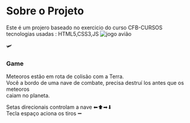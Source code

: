 # Sobre o Projeto
Este é um projero baseado no exercicio do curso CFB-CURSOS <br>
tecnologias usadas : HTML5,CSS3,JS
![jogo avião](https://user-images.githubusercontent.com/93000364/151247450-058635e7-c0cb-45b6-9e06-bd4d7c702efe.png) <br>

🛩<h3>Game</h3> 
Meteoros estão em rota de colisão com a Terra.<br>
Você a bordo de uma nave de combate, precisa destruí los antes que os meteoros <br>
caiam no planeta.

Setas direcionais controlam a nave ⬅⬆➡⬇ <br>
Tecla espaço aciona os tiros ➖

 
 
